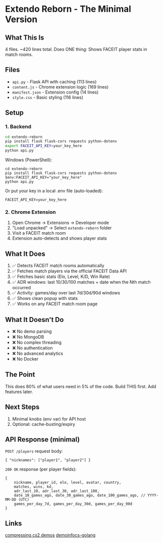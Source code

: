 # Extendo Reborn - The Minimal Version

## What This Is
4 files. ~420 lines total. Does ONE thing: Shows FACEIT player stats in match rooms.

## Files
- `api.py` - Flask API with caching (113 lines)
- `content.js` - Chrome extension logic (169 lines) 
- `manifest.json` - Extension config (14 lines)
- `style.css` - Basic styling (116 lines)

## Setup

### 1. Backend
```bash
cd extendo-reborn
pip install flask flask-cors requests python-dotenv
export FACEIT_API_KEY=your_key_here
python api.py
```

Windows (PowerShell):
```pwsh
cd extendo-reborn
pip install flask flask-cors requests python-dotenv
$env:FACEIT_API_KEY="your_key_here"
python api.py
```

Or put your key in a local .env file (auto-loaded):
```
FACEIT_API_KEY=your_key_here
```

### 2. Chrome Extension
1. Open Chrome → Extensions → Developer mode
2. "Load unpacked" → Select `extendo-reborn` folder
3. Visit a FACEIT match room
4. Extension auto-detects and shows player stats

## What It Does
1. ✅ Detects FACEIT match rooms automatically
2. ✅ Fetches match players via the official FACEIT Data API
3. ✅ Fetches basic stats (Elo, Level, K/D, Win Rate)
4. ✅ ADR windows: last 10/30/100 matches + date when the Nth match occurred
5. ✅ Activity: games/day over last 7d/30d/90d windows
6. ✅ Shows clean popup with stats
5. ✅ Works on any FACEIT match room page

## What It Doesn't Do
- ❌ No demo parsing
- ❌ No MongoDB 
- ❌ No complex threading
- ❌ No authentication
- ❌ No advanced analytics
- ❌ No Docker

## The Point
This does 80% of what users need in 5% of the code.
Build THIS first. Add features later.

## Next Steps
1. Minimal knobs (env var) for API host
2. Optional: cache-busting/expiry

## API Response (minimal)
`POST /players` request body:

```
{ "nicknames": ["player1", "player2"] }
```

`200 OK` response (per player fields):

```
{
	nickname, player_id, elo, level, avatar, country,
	matches, wins, kd,
	adr_last_10, adr_last_30, adr_last_100,
	date_10_games_ago, date_30_games_ago, date_100_games_ago, // YYYY-MM-DD (UTC)
	games_per_day_7d, games_per_day_30d, games_per_day_90d
}
```

## Links
[compressing cs2 demos](https://healeycodes.com/compressing-cs2-demos)
[demoinfocs-golang](https://github.com/markus-wa/demoinfocs-golang)
